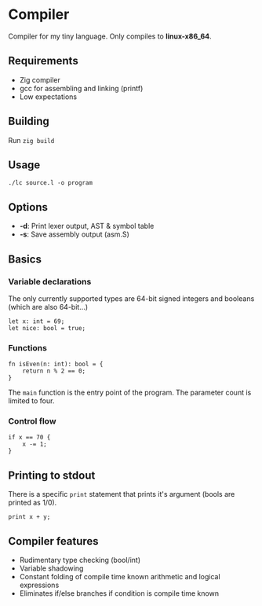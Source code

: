 
# Compiler
Compiler for my tiny language. Only compiles to **linux-x86_64**.

## Requirements
* Zig compiler
* gcc for assembling and linking (printf)
* Low expectations

## Building
Run `zig build`

## Usage
`./lc source.l -o program`

## Options
* **-d**: Print lexer output, AST & symbol table
* **-s**: Save assembly output (asm.S)

## Basics
### Variable declarations
The only currently supported types are 64-bit signed integers and booleans
(which are also 64-bit...)
```
let x: int = 69;
let nice: bool = true;
```

### Functions
```
fn isEven(n: int): bool = {
    return n % 2 == 0; 
}
```
The `main` function is the entry point of the program.
The parameter count is limited to four.

### Control flow
```
if x == 70 {
    x -= 1;
}
```

## Printing to stdout
There is a specific `print` statement that prints it's argument (bools are printed as 1/0).
```
print x + y;
```

## Compiler features
* Rudimentary type checking (bool/int)
* Variable shadowing
* Constant folding of compile time known arithmetic and logical expressions
* Eliminates if/else branches if condition is compile time known
